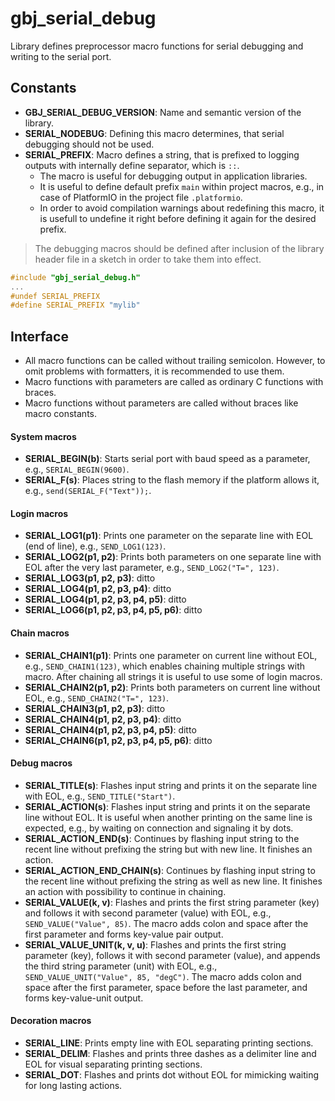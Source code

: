 <a id="library"></a>
# gbj\_serial\_debug
Library defines preprocessor macro functions for serial debugging and writing to the serial port.


<a id="constants"></a>
## Constants

- **GBJ\_SERIAL\_DEBUG\_VERSION**: Name and semantic version of the library.
- **SERIAL\_NODEBUG**: Defining this macro determines, that serial debugging should not be used.
- **SERIAL\_PREFIX**: Macro defines a string, that is prefixed to logging outputs with internally define separator, which is `::`.
  - The macro is useful for debugging output in application libraries.
  - It is useful to define default prefix `main` within project macros, e.g., in case of PlatformIO in the project file `.platformio`.
  - In order to avoid compilation warnings about redefining this macro, it is usefull to undefine it right before defining it again for the desired prefix.

> The debugging macros should be defined after inclusion of the library header file in a sketch in order to take them into effect.

```cpp
#include "gbj_serial_debug.h"
...
#undef SERIAL_PREFIX
#define SERIAL_PREFIX "mylib"
```


<a id="interface"></a>
## Interface

- All macro functions can be called without trailing semicolon. However, to omit problems with formatters, it is recommended to use them.
- Macro functions with parameters are called as ordinary C functions with braces.
- Macro functions without parameters are called without braces like macro constants.


#### System macros
- **SERIAL\_BEGIN(b)**: Starts serial port with baud speed as a parameter, e.g., `SERIAL_BEGIN(9600)`.
- **SERIAL\_F(s)**: Places string to the flash memory if the platform allows it, e.g., `send(SERIAL_F("Text"));`.


#### Login macros
- **SERIAL\_LOG1(p1)**: Prints one parameter on the separate line with EOL (end of line), e.g., `SEND_LOG1(123)`.
- **SERIAL\_LOG2(p1, p2)**: Prints both parameters on one separate line with EOL after the very last parameter, e.g., `SEND_LOG2("T=", 123)`.
- **SERIAL\_LOG3(p1, p2, p3)**: ditto
- **SERIAL\_LOG4(p1, p2, p3, p4)**: ditto
- **SERIAL\_LOG4(p1, p2, p3, p4, p5)**: ditto
- **SERIAL\_LOG6(p1, p2, p3, p4, p5, p6)**: ditto


#### Chain macros
- **SERIAL\_CHAIN1(p1)**: Prints one parameter on current line without EOL, e.g., `SEND_CHAIN1(123)`, which enables chaining multiple strings with macro. After chaining all strings it is useful to use some of login macros.
- **SERIAL\_CHAIN2(p1, p2)**: Prints both parameters on current line without EOL, e.g., `SEND_CHAIN2("T=", 123)`.
- **SERIAL\_CHAIN3(p1, p2, p3)**: ditto
- **SERIAL\_CHAIN4(p1, p2, p3, p4)**: ditto
- **SERIAL\_CHAIN4(p1, p2, p3, p4, p5)**: ditto
- **SERIAL\_CHAIN6(p1, p2, p3, p4, p5, p6)**: ditto


#### Debug macros
- **SERIAL\_TITLE(s)**: Flashes input string and prints it on the separate line with EOL, e.g., `SEND_TITLE("Start")`.
- **SERIAL\_ACTION(s)**: Flashes input string and prints it on the separate line without EOL. It is useful when another printing on the same line is expected, e.g., by waiting on connection and signaling it by dots.
- **SERIAL\_ACTION\_END(s)**: Continues by flashing input string to the recent line without prefixing the string but with new line. It finishes an action.
- **SERIAL\_ACTION\_END\_CHAIN(s)**: Continues by flashing input string to the recent line without prefixing the string as well as new line. It finishes an action with possibility to continue in chaining.
- **SERIAL\_VALUE(k, v)**: Flashes and prints the first string parameter (key) and follows it with second parameter (value) with EOL, e.g., `SEND_VALUE("Value", 85)`. The macro adds colon and space after the first parameter and forms key-value pair output.
- **SERIAL\_VALUE\_UNIT(k, v, u)**: Flashes and prints the first string parameter (key), follows it with second parameter (value), and appends the third string parameter (unit) with EOL, e.g., `SEND_VALUE_UNIT("Value", 85, "degC")`. The macro adds colon and space after the first parameter, space before the last parameter, and forms key-value-unit output.


#### Decoration macros
- **SERIAL\_LINE**: Prints empty line with EOL separating printing sections.
- **SERIAL\_DELIM**: Flashes and prints three dashes as a delimiter line and EOL for visual separating printing sections.
- **SERIAL\_DOT**: Flashes and prints dot without EOL for mimicking waiting for long lasting actions.
